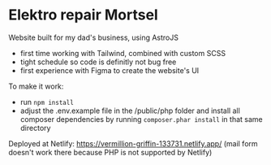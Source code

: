 # Elektro repair Mortsel

Website built for my dad's business, using AstroJS

- first time working with Tailwind, combined with custom SCSS
- tight schedule so code is definitly not bug free
- first experience with Figma to create the website's UI

To make it work:
- run `npm install`
- adjust the .env.example file in the /public/php folder and install all composer dependencies by running `composer.phar install` in that same directory

Deployed at Netlify: https://vermillion-griffin-133731.netlify.app/ (mail form doesn't work there because PHP is not supported by Netlify)
